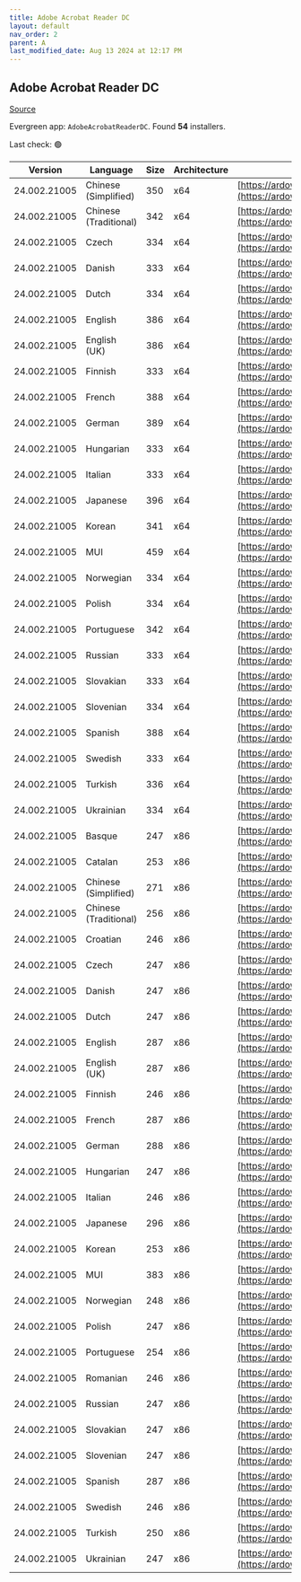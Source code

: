```yaml
---
title: Adobe Acrobat Reader DC
layout: default
nav_order: 2
parent: A
last_modified_date: Aug 13 2024 at 12:17 PM
---
```


## Adobe Acrobat Reader DC

[Source](https://acrobat.adobe.com/us/en/acrobat/pdf-reader.html)

Evergreen app: `AdobeAcrobatReaderDC`. Found **54** installers.

Last check: 🟢

| Version      | Language              | Size | Architecture | URI                                                                                                                                                                                                                    |
| ------------ | --------------------- | ---- | ------------ | ---------------------------------------------------------------------------------------------------------------------------------------------------------------------------------------------------------------------- |
| 24.002.21005 | Chinese (Simplified)  | 350  | x64          | [https://ardownload2.adobe.com/pub/adobe/acrobat/win/AcrobatDC/2400221005/AcroRdrDCx642400221005_zh_CN.exe](https://ardownload2.adobe.com/pub/adobe/acrobat/win/AcrobatDC/2400221005/AcroRdrDCx642400221005_zh_CN.exe) |
| 24.002.21005 | Chinese (Traditional) | 342  | x64          | [https://ardownload2.adobe.com/pub/adobe/acrobat/win/AcrobatDC/2400221005/AcroRdrDCx642400221005_zh_TW.exe](https://ardownload2.adobe.com/pub/adobe/acrobat/win/AcrobatDC/2400221005/AcroRdrDCx642400221005_zh_TW.exe) |
| 24.002.21005 | Czech                 | 334  | x64          | [https://ardownload2.adobe.com/pub/adobe/acrobat/win/AcrobatDC/2400221005/AcroRdrDCx642400221005_cs_CZ.exe](https://ardownload2.adobe.com/pub/adobe/acrobat/win/AcrobatDC/2400221005/AcroRdrDCx642400221005_cs_CZ.exe) |
| 24.002.21005 | Danish                | 333  | x64          | [https://ardownload2.adobe.com/pub/adobe/acrobat/win/AcrobatDC/2400221005/AcroRdrDCx642400221005_da_DK.exe](https://ardownload2.adobe.com/pub/adobe/acrobat/win/AcrobatDC/2400221005/AcroRdrDCx642400221005_da_DK.exe) |
| 24.002.21005 | Dutch                 | 334  | x64          | [https://ardownload2.adobe.com/pub/adobe/acrobat/win/AcrobatDC/2400221005/AcroRdrDCx642400221005_nl_NL.exe](https://ardownload2.adobe.com/pub/adobe/acrobat/win/AcrobatDC/2400221005/AcroRdrDCx642400221005_nl_NL.exe) |
| 24.002.21005 | English               | 386  | x64          | [https://ardownload2.adobe.com/pub/adobe/acrobat/win/AcrobatDC/2400221005/AcroRdrDCx642400221005_en_US.exe](https://ardownload2.adobe.com/pub/adobe/acrobat/win/AcrobatDC/2400221005/AcroRdrDCx642400221005_en_US.exe) |
| 24.002.21005 | English (UK)          | 386  | x64          | [https://ardownload2.adobe.com/pub/adobe/acrobat/win/AcrobatDC/2400221005/AcroRdrDCx642400221005_en_US.exe](https://ardownload2.adobe.com/pub/adobe/acrobat/win/AcrobatDC/2400221005/AcroRdrDCx642400221005_en_US.exe) |
| 24.002.21005 | Finnish               | 333  | x64          | [https://ardownload2.adobe.com/pub/adobe/acrobat/win/AcrobatDC/2400221005/AcroRdrDCx642400221005_fi_FI.exe](https://ardownload2.adobe.com/pub/adobe/acrobat/win/AcrobatDC/2400221005/AcroRdrDCx642400221005_fi_FI.exe) |
| 24.002.21005 | French                | 388  | x64          | [https://ardownload2.adobe.com/pub/adobe/acrobat/win/AcrobatDC/2400221005/AcroRdrDCx642400221005_fr_FR.exe](https://ardownload2.adobe.com/pub/adobe/acrobat/win/AcrobatDC/2400221005/AcroRdrDCx642400221005_fr_FR.exe) |
| 24.002.21005 | German                | 389  | x64          | [https://ardownload2.adobe.com/pub/adobe/acrobat/win/AcrobatDC/2400221005/AcroRdrDCx642400221005_de_DE.exe](https://ardownload2.adobe.com/pub/adobe/acrobat/win/AcrobatDC/2400221005/AcroRdrDCx642400221005_de_DE.exe) |
| 24.002.21005 | Hungarian             | 333  | x64          | [https://ardownload2.adobe.com/pub/adobe/acrobat/win/AcrobatDC/2400221005/AcroRdrDCx642400221005_hu_HU.exe](https://ardownload2.adobe.com/pub/adobe/acrobat/win/AcrobatDC/2400221005/AcroRdrDCx642400221005_hu_HU.exe) |
| 24.002.21005 | Italian               | 333  | x64          | [https://ardownload2.adobe.com/pub/adobe/acrobat/win/AcrobatDC/2400221005/AcroRdrDCx642400221005_it_IT.exe](https://ardownload2.adobe.com/pub/adobe/acrobat/win/AcrobatDC/2400221005/AcroRdrDCx642400221005_it_IT.exe) |
| 24.002.21005 | Japanese              | 396  | x64          | [https://ardownload2.adobe.com/pub/adobe/acrobat/win/AcrobatDC/2400221005/AcroRdrDCx642400221005_ja_JP.exe](https://ardownload2.adobe.com/pub/adobe/acrobat/win/AcrobatDC/2400221005/AcroRdrDCx642400221005_ja_JP.exe) |
| 24.002.21005 | Korean                | 341  | x64          | [https://ardownload2.adobe.com/pub/adobe/acrobat/win/AcrobatDC/2400221005/AcroRdrDCx642400221005_ko_KR.exe](https://ardownload2.adobe.com/pub/adobe/acrobat/win/AcrobatDC/2400221005/AcroRdrDCx642400221005_ko_KR.exe) |
| 24.002.21005 | MUI                   | 459  | x64          | [https://ardownload2.adobe.com/pub/adobe/acrobat/win/AcrobatDC/2400221005/AcroRdrDCx642400221005_MUI.exe](https://ardownload2.adobe.com/pub/adobe/acrobat/win/AcrobatDC/2400221005/AcroRdrDCx642400221005_MUI.exe)     |
| 24.002.21005 | Norwegian             | 334  | x64          | [https://ardownload2.adobe.com/pub/adobe/acrobat/win/AcrobatDC/2400221005/AcroRdrDCx642400221005_nb_NO.exe](https://ardownload2.adobe.com/pub/adobe/acrobat/win/AcrobatDC/2400221005/AcroRdrDCx642400221005_nb_NO.exe) |
| 24.002.21005 | Polish                | 334  | x64          | [https://ardownload2.adobe.com/pub/adobe/acrobat/win/AcrobatDC/2400221005/AcroRdrDCx642400221005_pl_PL.exe](https://ardownload2.adobe.com/pub/adobe/acrobat/win/AcrobatDC/2400221005/AcroRdrDCx642400221005_pl_PL.exe) |
| 24.002.21005 | Portuguese            | 342  | x64          | [https://ardownload2.adobe.com/pub/adobe/acrobat/win/AcrobatDC/2400221005/AcroRdrDCx642400221005_pt_BR.exe](https://ardownload2.adobe.com/pub/adobe/acrobat/win/AcrobatDC/2400221005/AcroRdrDCx642400221005_pt_BR.exe) |
| 24.002.21005 | Russian               | 333  | x64          | [https://ardownload2.adobe.com/pub/adobe/acrobat/win/AcrobatDC/2400221005/AcroRdrDCx642400221005_ru_RU.exe](https://ardownload2.adobe.com/pub/adobe/acrobat/win/AcrobatDC/2400221005/AcroRdrDCx642400221005_ru_RU.exe) |
| 24.002.21005 | Slovakian             | 333  | x64          | [https://ardownload2.adobe.com/pub/adobe/acrobat/win/AcrobatDC/2400221005/AcroRdrDCx642400221005_sk_SK.exe](https://ardownload2.adobe.com/pub/adobe/acrobat/win/AcrobatDC/2400221005/AcroRdrDCx642400221005_sk_SK.exe) |
| 24.002.21005 | Slovenian             | 334  | x64          | [https://ardownload2.adobe.com/pub/adobe/acrobat/win/AcrobatDC/2400221005/AcroRdrDCx642400221005_sl_SI.exe](https://ardownload2.adobe.com/pub/adobe/acrobat/win/AcrobatDC/2400221005/AcroRdrDCx642400221005_sl_SI.exe) |
| 24.002.21005 | Spanish               | 388  | x64          | [https://ardownload2.adobe.com/pub/adobe/acrobat/win/AcrobatDC/2400221005/AcroRdrDCx642400221005_es_ES.exe](https://ardownload2.adobe.com/pub/adobe/acrobat/win/AcrobatDC/2400221005/AcroRdrDCx642400221005_es_ES.exe) |
| 24.002.21005 | Swedish               | 333  | x64          | [https://ardownload2.adobe.com/pub/adobe/acrobat/win/AcrobatDC/2400221005/AcroRdrDCx642400221005_sv_SE.exe](https://ardownload2.adobe.com/pub/adobe/acrobat/win/AcrobatDC/2400221005/AcroRdrDCx642400221005_sv_SE.exe) |
| 24.002.21005 | Turkish               | 336  | x64          | [https://ardownload2.adobe.com/pub/adobe/acrobat/win/AcrobatDC/2400221005/AcroRdrDCx642400221005_tr_TR.exe](https://ardownload2.adobe.com/pub/adobe/acrobat/win/AcrobatDC/2400221005/AcroRdrDCx642400221005_tr_TR.exe) |
| 24.002.21005 | Ukrainian             | 334  | x64          | [https://ardownload2.adobe.com/pub/adobe/acrobat/win/AcrobatDC/2400221005/AcroRdrDCx642400221005_uk_UA.exe](https://ardownload2.adobe.com/pub/adobe/acrobat/win/AcrobatDC/2400221005/AcroRdrDCx642400221005_uk_UA.exe) |
| 24.002.21005 | Basque                | 247  | x86          | [https://ardownload2.adobe.com/pub/adobe/reader/win/AcrobatDC/2400221005/AcroRdrDC2400221005_eu_ES.exe](https://ardownload2.adobe.com/pub/adobe/reader/win/AcrobatDC/2400221005/AcroRdrDC2400221005_eu_ES.exe)         |
| 24.002.21005 | Catalan               | 253  | x86          | [https://ardownload2.adobe.com/pub/adobe/reader/win/AcrobatDC/2400221005/AcroRdrDC2400221005_ca_ES.exe](https://ardownload2.adobe.com/pub/adobe/reader/win/AcrobatDC/2400221005/AcroRdrDC2400221005_ca_ES.exe)         |
| 24.002.21005 | Chinese (Simplified)  | 271  | x86          | [https://ardownload2.adobe.com/pub/adobe/reader/win/AcrobatDC/2400221005/AcroRdrDC2400221005_zh_CN.exe](https://ardownload2.adobe.com/pub/adobe/reader/win/AcrobatDC/2400221005/AcroRdrDC2400221005_zh_CN.exe)         |
| 24.002.21005 | Chinese (Traditional) | 256  | x86          | [https://ardownload2.adobe.com/pub/adobe/reader/win/AcrobatDC/2400221005/AcroRdrDC2400221005_zh_TW.exe](https://ardownload2.adobe.com/pub/adobe/reader/win/AcrobatDC/2400221005/AcroRdrDC2400221005_zh_TW.exe)         |
| 24.002.21005 | Croatian              | 246  | x86          | [https://ardownload2.adobe.com/pub/adobe/reader/win/AcrobatDC/2400221005/AcroRdrDC2400221005_hr_HR.exe](https://ardownload2.adobe.com/pub/adobe/reader/win/AcrobatDC/2400221005/AcroRdrDC2400221005_hr_HR.exe)         |
| 24.002.21005 | Czech                 | 247  | x86          | [https://ardownload2.adobe.com/pub/adobe/reader/win/AcrobatDC/2400221005/AcroRdrDC2400221005_cs_CZ.exe](https://ardownload2.adobe.com/pub/adobe/reader/win/AcrobatDC/2400221005/AcroRdrDC2400221005_cs_CZ.exe)         |
| 24.002.21005 | Danish                | 247  | x86          | [https://ardownload2.adobe.com/pub/adobe/reader/win/AcrobatDC/2400221005/AcroRdrDC2400221005_da_DK.exe](https://ardownload2.adobe.com/pub/adobe/reader/win/AcrobatDC/2400221005/AcroRdrDC2400221005_da_DK.exe)         |
| 24.002.21005 | Dutch                 | 247  | x86          | [https://ardownload2.adobe.com/pub/adobe/reader/win/AcrobatDC/2400221005/AcroRdrDC2400221005_nl_NL.exe](https://ardownload2.adobe.com/pub/adobe/reader/win/AcrobatDC/2400221005/AcroRdrDC2400221005_nl_NL.exe)         |
| 24.002.21005 | English               | 287  | x86          | [https://ardownload2.adobe.com/pub/adobe/reader/win/AcrobatDC/2400221005/AcroRdrDC2400221005_en_US.exe](https://ardownload2.adobe.com/pub/adobe/reader/win/AcrobatDC/2400221005/AcroRdrDC2400221005_en_US.exe)         |
| 24.002.21005 | English (UK)          | 287  | x86          | [https://ardownload2.adobe.com/pub/adobe/reader/win/AcrobatDC/2400221005/AcroRdrDC2400221005_en_US.exe](https://ardownload2.adobe.com/pub/adobe/reader/win/AcrobatDC/2400221005/AcroRdrDC2400221005_en_US.exe)         |
| 24.002.21005 | Finnish               | 246  | x86          | [https://ardownload2.adobe.com/pub/adobe/reader/win/AcrobatDC/2400221005/AcroRdrDC2400221005_fi_FI.exe](https://ardownload2.adobe.com/pub/adobe/reader/win/AcrobatDC/2400221005/AcroRdrDC2400221005_fi_FI.exe)         |
| 24.002.21005 | French                | 287  | x86          | [https://ardownload2.adobe.com/pub/adobe/reader/win/AcrobatDC/2400221005/AcroRdrDC2400221005_fr_FR.exe](https://ardownload2.adobe.com/pub/adobe/reader/win/AcrobatDC/2400221005/AcroRdrDC2400221005_fr_FR.exe)         |
| 24.002.21005 | German                | 288  | x86          | [https://ardownload2.adobe.com/pub/adobe/reader/win/AcrobatDC/2400221005/AcroRdrDC2400221005_de_DE.exe](https://ardownload2.adobe.com/pub/adobe/reader/win/AcrobatDC/2400221005/AcroRdrDC2400221005_de_DE.exe)         |
| 24.002.21005 | Hungarian             | 247  | x86          | [https://ardownload2.adobe.com/pub/adobe/reader/win/AcrobatDC/2400221005/AcroRdrDC2400221005_hu_HU.exe](https://ardownload2.adobe.com/pub/adobe/reader/win/AcrobatDC/2400221005/AcroRdrDC2400221005_hu_HU.exe)         |
| 24.002.21005 | Italian               | 246  | x86          | [https://ardownload2.adobe.com/pub/adobe/reader/win/AcrobatDC/2400221005/AcroRdrDC2400221005_it_IT.exe](https://ardownload2.adobe.com/pub/adobe/reader/win/AcrobatDC/2400221005/AcroRdrDC2400221005_it_IT.exe)         |
| 24.002.21005 | Japanese              | 296  | x86          | [https://ardownload2.adobe.com/pub/adobe/reader/win/AcrobatDC/2400221005/AcroRdrDC2400221005_ja_JP.exe](https://ardownload2.adobe.com/pub/adobe/reader/win/AcrobatDC/2400221005/AcroRdrDC2400221005_ja_JP.exe)         |
| 24.002.21005 | Korean                | 253  | x86          | [https://ardownload2.adobe.com/pub/adobe/reader/win/AcrobatDC/2400221005/AcroRdrDC2400221005_ko_KR.exe](https://ardownload2.adobe.com/pub/adobe/reader/win/AcrobatDC/2400221005/AcroRdrDC2400221005_ko_KR.exe)         |
| 24.002.21005 | MUI                   | 383  | x86          | [https://ardownload2.adobe.com/pub/adobe/reader/win/AcrobatDC/2400221005/AcroRdrDC2400221005_MUI.exe](https://ardownload2.adobe.com/pub/adobe/reader/win/AcrobatDC/2400221005/AcroRdrDC2400221005_MUI.exe)             |
| 24.002.21005 | Norwegian             | 248  | x86          | [https://ardownload2.adobe.com/pub/adobe/reader/win/AcrobatDC/2400221005/AcroRdrDC2400221005_nb_NO.exe](https://ardownload2.adobe.com/pub/adobe/reader/win/AcrobatDC/2400221005/AcroRdrDC2400221005_nb_NO.exe)         |
| 24.002.21005 | Polish                | 247  | x86          | [https://ardownload2.adobe.com/pub/adobe/reader/win/AcrobatDC/2400221005/AcroRdrDC2400221005_pl_PL.exe](https://ardownload2.adobe.com/pub/adobe/reader/win/AcrobatDC/2400221005/AcroRdrDC2400221005_pl_PL.exe)         |
| 24.002.21005 | Portuguese            | 254  | x86          | [https://ardownload2.adobe.com/pub/adobe/reader/win/AcrobatDC/2400221005/AcroRdrDC2400221005_pt_BR.exe](https://ardownload2.adobe.com/pub/adobe/reader/win/AcrobatDC/2400221005/AcroRdrDC2400221005_pt_BR.exe)         |
| 24.002.21005 | Romanian              | 246  | x86          | [https://ardownload2.adobe.com/pub/adobe/reader/win/AcrobatDC/2400221005/AcroRdrDC2400221005_ro_RO.exe](https://ardownload2.adobe.com/pub/adobe/reader/win/AcrobatDC/2400221005/AcroRdrDC2400221005_ro_RO.exe)         |
| 24.002.21005 | Russian               | 247  | x86          | [https://ardownload2.adobe.com/pub/adobe/reader/win/AcrobatDC/2400221005/AcroRdrDC2400221005_ru_RU.exe](https://ardownload2.adobe.com/pub/adobe/reader/win/AcrobatDC/2400221005/AcroRdrDC2400221005_ru_RU.exe)         |
| 24.002.21005 | Slovakian             | 247  | x86          | [https://ardownload2.adobe.com/pub/adobe/reader/win/AcrobatDC/2400221005/AcroRdrDC2400221005_sk_SK.exe](https://ardownload2.adobe.com/pub/adobe/reader/win/AcrobatDC/2400221005/AcroRdrDC2400221005_sk_SK.exe)         |
| 24.002.21005 | Slovenian             | 247  | x86          | [https://ardownload2.adobe.com/pub/adobe/reader/win/AcrobatDC/2400221005/AcroRdrDC2400221005_sl_SI.exe](https://ardownload2.adobe.com/pub/adobe/reader/win/AcrobatDC/2400221005/AcroRdrDC2400221005_sl_SI.exe)         |
| 24.002.21005 | Spanish               | 287  | x86          | [https://ardownload2.adobe.com/pub/adobe/reader/win/AcrobatDC/2400221005/AcroRdrDC2400221005_es_ES.exe](https://ardownload2.adobe.com/pub/adobe/reader/win/AcrobatDC/2400221005/AcroRdrDC2400221005_es_ES.exe)         |
| 24.002.21005 | Swedish               | 246  | x86          | [https://ardownload2.adobe.com/pub/adobe/reader/win/AcrobatDC/2400221005/AcroRdrDC2400221005_sv_SE.exe](https://ardownload2.adobe.com/pub/adobe/reader/win/AcrobatDC/2400221005/AcroRdrDC2400221005_sv_SE.exe)         |
| 24.002.21005 | Turkish               | 250  | x86          | [https://ardownload2.adobe.com/pub/adobe/reader/win/AcrobatDC/2400221005/AcroRdrDC2400221005_tr_TR.exe](https://ardownload2.adobe.com/pub/adobe/reader/win/AcrobatDC/2400221005/AcroRdrDC2400221005_tr_TR.exe)         |
| 24.002.21005 | Ukrainian             | 247  | x86          | [https://ardownload2.adobe.com/pub/adobe/reader/win/AcrobatDC/2400221005/AcroRdrDC2400221005_uk_UA.exe](https://ardownload2.adobe.com/pub/adobe/reader/win/AcrobatDC/2400221005/AcroRdrDC2400221005_uk_UA.exe)         |
